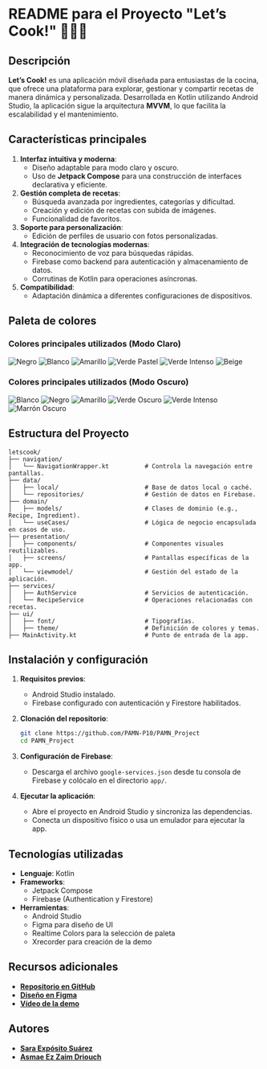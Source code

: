# README para el Proyecto "Let’s Cook!" 🧑🏻‍🍳

## Descripción

**Let’s Cook!** es una aplicación móvil diseñada para entusiastas de la cocina, que ofrece una plataforma para explorar, gestionar y compartir recetas de manera dinámica y personalizada. Desarrollada en Kotlin utilizando Android Studio, la aplicación sigue la arquitectura **MVVM**, lo que facilita la escalabilidad y el mantenimiento.

## Características principales

1. **Interfaz intuitiva y moderna**:
   - Diseño adaptable para modo claro y oscuro.
   - Uso de **Jetpack Compose** para una construcción de interfaces declarativa y eficiente.
2. **Gestión completa de recetas**:
   - Búsqueda avanzada por ingredientes, categorías y dificultad.
   - Creación y edición de recetas con subida de imágenes.
   - Funcionalidad de favoritos.
3. **Soporte para personalización**:
   - Edición de perfiles de usuario con fotos personalizadas.
4. **Integración de tecnologías modernas**:
   - Reconocimiento de voz para búsquedas rápidas.
   - Firebase como backend para autenticación y almacenamiento de datos.
   - Corrutinas de Kotlin para operaciones asíncronas.
5. **Compatibilidad**:
   - Adaptación dinámica a diferentes configuraciones de dispositivos.


## Paleta de colores

### Colores principales utilizados (Modo Claro)
![Negro](https://img.shields.io/badge/Negro-0E0A01?style=for-the-badge&logo=appveyor&logoColor=white)
![Blanco](https://img.shields.io/badge/Blanco-FEFDF6?style=for-the-badge&logo=appveyor&logoColor=black)
![Amarillo](https://img.shields.io/badge/Amarillo-ECCA22?style=for-the-badge&logo=appveyor&logoColor=black)
![Verde Pastel](https://img.shields.io/badge/Verde%20Pastel-C4F486?style=for-the-badge&logo=appveyor&logoColor=black)
![Verde Intenso](https://img.shields.io/badge/Verde%20Intenso-7FEF43?style=for-the-badge&logo=appveyor&logoColor=black)
![Beige](https://img.shields.io/badge/Beige-F0E8BD?style=for-the-badge&logo=appveyor&logoColor=black)

### Colores principales utilizados (Modo Oscuro)
![Blanco](https://img.shields.io/badge/Blanco-F0E8BD?style=for-the-badge&logo=appveyor&logoColor=black)
![Negro](https://img.shields.io/badge/Negro-090801?style=for-the-badge&logo=appveyor&logoColor=white)
![Amarillo](https://img.shields.io/badge/Amarillo-DDBB13?style=for-the-badge&logo=appveyor&logoColor=black)
![Verde Oscuro](https://img.shields.io/badge/Verde%20Oscuro-4A790B?style=for-the-badge&logo=appveyor&logoColor=black)
![Verde Intenso](https://img.shields.io/badge/Verde%20Cantoso-4CBC10?style=for-the-badge&logo=appveyor&logoColor=black)
![Marrón Oscuro](https://img.shields.io/badge/Marrón%20Oscuro-433B0F?style=for-the-badge&logo=appveyor&logoColor=white)


## Estructura del Proyecto

```
letscook/
├── navigation/
│   └── NavigationWrapper.kt          # Controla la navegación entre pantallas.
├── data/
│   ├── local/                        # Base de datos local o caché.
│   └── repositories/                 # Gestión de datos en Firebase.
├── domain/
│   ├── models/                       # Clases de dominio (e.g., Recipe, Ingredient).
│   └── useCases/                     # Lógica de negocio encapsulada en casos de uso.
├── presentation/
│   ├── components/                   # Componentes visuales reutilizables.
│   ├── screens/                      # Pantallas específicas de la app.
│   └── viewmodel/                    # Gestión del estado de la aplicación.
├── services/
│   ├── AuthService                   # Servicios de autenticación.
│   └── RecipeService                 # Operaciones relacionadas con recetas.
├── ui/
│   ├── font/                         # Tipografías.
│   ├── theme/                        # Definición de colores y temas.
├── MainActivity.kt                   # Punto de entrada de la app.
```

## Instalación y configuración

1. **Requisitos previos**:
   - Android Studio instalado.
   - Firebase configurado con autenticación y Firestore habilitados.

2. **Clonación del repositorio**:
   ```bash
   git clone https://github.com/PAMN-P10/PAMN_Project
   cd PAMN_Project
   ```

3. **Configuración de Firebase**:
   - Descarga el archivo `google-services.json` desde tu consola de Firebase y colócalo en el directorio `app/`.

4. **Ejecutar la aplicación**:
   - Abre el proyecto en Android Studio y sincroniza las dependencias.
   - Conecta un dispositivo físico o usa un emulador para ejecutar la app.

## Tecnologías utilizadas

- **Lenguaje**: Kotlin
- **Frameworks**:
  - Jetpack Compose
  - Firebase (Authentication y Firestore)
- **Herramientas**:
  - Android Studio
  - Figma para diseño de UI
  - Realtime Colors para la selección de paleta
  - Xrecorder para creación de la demo

## Recursos adicionales

- **[Repositorio en GitHub](https://github.com/PAMN-P10/PAMN_Project)**
- **[Diseño en Figma](https://www.figma.com/design/htmsFqPuD6mSZTQv9klp2N/PAMN?node-id=0-1&t=jG7enLGYzNC7UqTh-1)**
- **[Vídeo de la demo](https://drive.google.com/drive/folders/1mtAmlIBz2bBTKAVWASfgpWeDxwIuwf3k?usp=sharing)**

## Autores

- **[Sara Expósito Suárez](https://github.com/SaraE5)**
- **[Asmae Ez Zaim Driouch](https://github.com/A-rar)**

